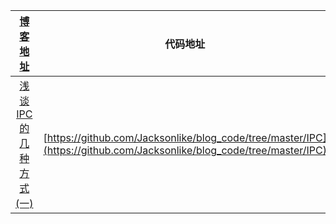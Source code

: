 |[博客地址](https://jacksonlike.cn)|代码地址
|:--:|:--:|
|[浅谈 IPC 的几种方式 (一)](https://jacksonlike.cn/Unix/IPC/)|[https://github.com/Jacksonlike/blog_code/tree/master/IPC](https://github.com/Jacksonlike/blog_code/tree/master/IPC)
